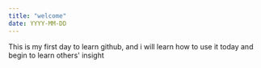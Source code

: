 ```yaml
---
title: "welcome"
date: YYYY-MM-DD
---
```



This is my first day to learn github, and i will learn how to use it today and begin to learn others' insight
